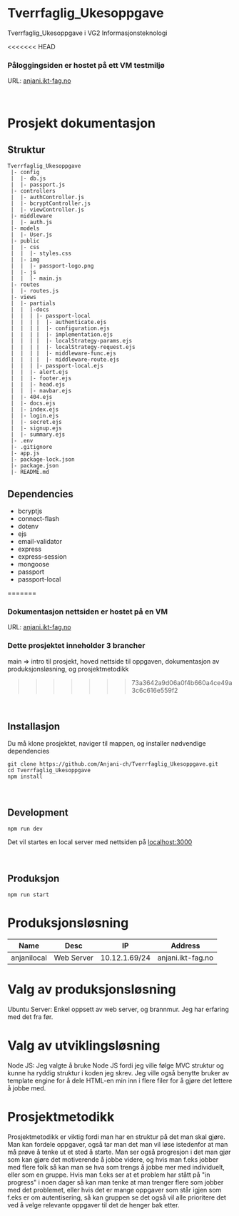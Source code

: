# Tverrfaglig_Ukesoppgave
Tverrfaglig_Ukesoppgave i VG2 Informasjonsteknologi

<<<<<<< HEAD
### Påloggingsiden er hostet på ett VM testmiljø
URL: [anjani.ikt-fag.no](http://anjani.ikt-fag.no)

<br />

# Prosjekt dokumentasjon

## Struktur
```
Tverrfaglig_Ukesoppgave
 |- config
 |  |- db.js
 |  |- passport.js
 |- controllers
 |  |- authController.js
 |  |- bcryptController.js
 |  |- viewController.js
 |- middleware
 |  |- auth.js
 |- models
 |  |- User.js
 |- public
 |  |- css
 |  |  |- styles.css
 |  |- img
 |  |  |- passport-logo.png
 |  |- js
 |  |  |- main.js
 |- routes
 |  |- routes.js
 |- views
 |  |- partials
 |  |  |-docs
 |  |  | |- passport-local
 |  |  | |  |- authenticate.ejs
 |  |  | |  |- configuration.ejs
 |  |  | |  |- implementation.ejs
 |  |  | |  |- localStrategy-params.ejs
 |  |  | |  |- localStrategy-request.ejs
 |  |  | |  |- middleware-func.ejs
 |  |  | |  |- middleware-route.ejs
 |  |  | |- passport-local.ejs
 |  |  |- alert.ejs
 |  |  |- footer.ejs
 |  |  |- head.ejs
 |  |  |- navbar.ejs
 |  |- 404.ejs
 |  |- docs.ejs
 |  |- index.ejs
 |  |- login.ejs
 |  |- secret.ejs
 |  |- signup.ejs
 |  |- summary.ejs
 |- .env
 |- .gitignore
 |- app.js
 |- package-lock.json
 |- package.json
 |- README.md
```

## Dependencies
<ul>
    <li>bcryptjs</li>
    <li>connect-flash</li>
    <li>dotenv</li>
    <li>ejs</li>
    <li>email-validator</li>
    <li>express</li>
    <li>express-session</li>
    <li>mongoose</li>
    <li>passport</li>
    <li>passport-local</li>
</ul>

=======
### Dokumentasjon nettsiden er hostet på en VM
URL: [anjani.ikt-fag.no](http://anjani.ikt-fag.no)

### Dette prosjektet inneholder 3 brancher
main => intro til prosjekt, hoved nettside til oppgaven, dokumentasjon av produksjonsløsning, og prosjektmetodikk
>>>>>>> 73a3642a9d06a0f4b660a4ce49a3c6c616e559f2
<br />

## Installasjon
Du må klone prosjektet, naviger til mappen, og installer nødvendige dependencies

```
git clone https://github.com/Anjani-ch/Tverrfaglig_Ukesoppgave.git
cd Tverrfaglig_Ukesoppgave
npm install
```

<br />

## Development
```
npm run dev
```
Det vil startes en local server med nettsiden på [localhost:3000](http://localhost:3000)

<br />

## Produksjon
```
npm run start
```

# Produksjonsløsning
| Name        | Desc                          | IP            | Address           |
|-------------|-------------------------------|---------------|-------------------|
| anjanilocal | Web Server | 10.12.1.69/24 | anjani.ikt-fag.no |

# Valg av produksjonsløsning
Ubuntu Server: Enkel oppsett av web server, og brannmur. Jeg har erfaring med det fra før.

# Valg av utviklingsløsning
Node JS: Jeg valgte å bruke Node JS fordi jeg ville følge MVC struktur og kunne ha ryddig struktur i koden jeg skrev. Jeg ville også benytte bruker av template engine for å dele HTML-en min inn i flere filer for å gjøre det lettere å jobbe med.

# Prosjektmetodikk
Prosjektmetodikk er viktig fordi man har en struktur på det man skal gjøre. Man kan fordele oppgaver, også tar man det man vil løse istedenfor at man må prøve å tenke ut et sted å starte. Man ser også progresjon i det man gjør som kan gjøre det motiverende å jobbe videre, og hvis man f.eks jobber med flere folk så kan man se hva som trengs å jobbe mer med individuelt, eller som en gruppe. Hvis man f.eks ser at et problem har stått på "in progress" i noen dager så kan man tenke at man trenger flere som jobber med det problemet, eller hvis det er mange oppgaver som står igjen som f.eks er om autentisering, så kan gruppen se det også vil alle prioritere det ved å velge relevante oppgaver til det de henger bak etter.
